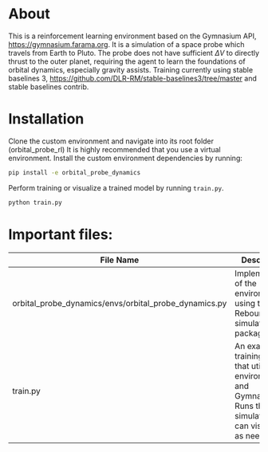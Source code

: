 # About

This is a reinforcement learning environment based on the Gymnasium API, https://gymnasium.farama.org. It is a simulation of a space probe which travels from Earth to Pluto. The probe does not have sufficient $\Delta V$ to directly thrust to the outer planet, requiring the agent to learn the foundations of orbital dynamics, especially gravity assists. Training currently using stable baselines 3, https://github.com/DLR-RM/stable-baselines3/tree/master and stable baselines contrib.

# Installation

Clone the custom environment and navigate into its root folder (orbital_probe_rl)
It is highly recommended that you use a virtual environment. Install the custom environment dependencies by running:

```bash
pip install -e orbital_probe_dynamics
```

Perform training or visualize a trained model by running `train.py`.

```bash
python train.py
```

# Important files:

| File Name                                             | Description                                                                                                           |
| ----------------------------------------------------- | --------------------------------------------------------------------------------------------------------------------- |
| orbital_probe_dynamics/envs/orbital_probe_dynamics.py | Implementation of the environment using the Rebound simulation package.                                               |
| train.py                                              | An example training file that utilizes the environment and Gymnasium. Runs the simulation and can visualize as needed |
